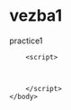 # vezba1
practice1
<!DOCTYPE html>
<html>
	<head>
	</head>
	<body>
			<div id="konzola"></div>

		<script>


		
		</script>
	</body>
</html>
